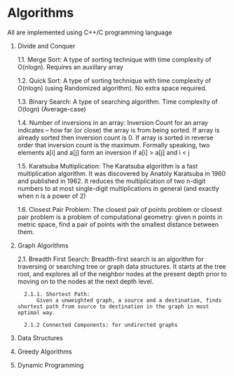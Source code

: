 # Algorithms
All are implemented using C++/C programming language
1. Divide and Conquer

   1.1. Merge Sort: 
      A type of sorting technique with time complexity of O(nlogn). Requires an auxillary array 
      
    1.2. Quick Sort:
      A type of sorting technique with time complexity of O(nlogn) (using Randomized algorithm). No extra space required. 
      
    1.3. Binary Search:
      A type of searching algorithm. Time complexity of O(logn) (Average-case)
      
    1.4. Number of inversions in an array: 
      Inversion Count for an array indicates – how far (or close) the array is from being sorted. If array is already sorted then             inversion count is 0. If array is sorted in reverse order that inversion count is the maximum. Formally speaking, two elements           a[i] and a[j] form an inversion if a[i] > a[j] and i < j
      
    1.5. Karatsuba Multiplication: 
      The Karatsuba algorithm is a fast multiplication algorithm. It was discovered by Anatoly Karatsuba in 1960 and published in 1962.       It reduces the multiplication of two n-digit numbers to at most single-digit multiplications in general (and exactly when n is a         power of 2)
      
    1.6. Closest Pair Problem:
      The closest pair of points problem or closest pair problem is a problem of computational geometry: given n points in metric space,       find a pair of points with the smallest distance between them.
      
2. Graph Algorithms

    2.1. Breadth First Search:
      Breadth-first search is an algorithm for traversing or searching tree or graph data structures. It starts at the tree root, and         explores all of the neighbor nodes at the present depth prior to moving on to the nodes at the next depth level.
      
         2.1.1. Shortest Path: 
             Given a unweighted graph, a source and a destination, finds shortest path from source to destination in the graph in most                optimal way.
       
         2.1.2 Connected Components: for undirected graphs

3. Data Structures 
4. Greedy Algorithms
5. Dynamic Programming
